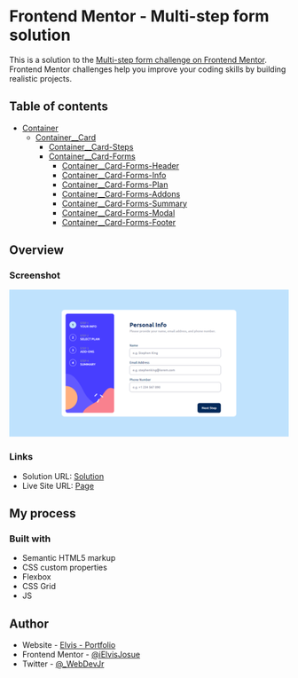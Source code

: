# Frontend Mentor - Multi-step form solution

This is a solution to the [Multi-step form challenge on Frontend Mentor](https://www.frontendmentor.io/challenges/multistep-form-YVAnSdqQBJ). Frontend Mentor challenges help you improve your coding skills by building realistic projects.

## Table of contents

- [Container](#Container)
  - [Container\_\_Card](#Container__Card)
    - [Container\_\_Card-Steps](#Container__Card-Steps)
    - [Container\_\_Card-Forms](#Container__Card-Forms)
      - [Container\_\_Card-Forms-Header](#Container__Card-Forms-Header)
      - [Container\_\_Card-Forms-Info](#Container__Card-Forms-Info)
      - [Container\_\_Card-Forms-Plan](#Container__Card-Forms-Plan)
      - [Container\_\_Card-Forms-Addons](#Container__Card-Forms-Addons)
      - [Container\_\_Card-Forms-Summary](#Container__Card-Forms-Summary)
      - [Container\_\_Card-Forms-Modal](#Container__Card-Forms-Modal)
      - [Container\_\_Card-Forms-Footer](#Container__Card-Forms-Footer)

## Overview

### Screenshot

![](./images/Solution.png)

### Links

- Solution URL: [Solution](https://github.com/iElvisJosue/Frontend_Mentor_Challenges/tree/main/multi-step-form-main)
- Live Site URL: [Page](https://ielvisjosue.github.io/Frontend_Mentor_Challenges/multi-step-form-main/)

## My process

### Built with

- Semantic HTML5 markup
- CSS custom properties
- Flexbox
- CSS Grid
- JS

## Author

- Website - [Elvis - Portfolio](https://ielvisjosue.github.io/Portafolio/)
- Frontend Mentor - [@iElvisJosue](https://www.frontendmentor.io/profile/iElvisJosue)
- Twitter - [@\_WebDevJr](https://twitter.com/_WebDevJr)
